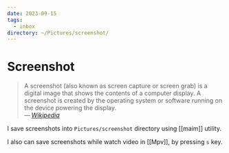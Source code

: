 ```yaml
---
date: 2023-09-15
tags:
  - inbox
directory: ~/Pictures/screenshot/
---
```


# Screenshot

> A screenshot (also known as screen capture or screen grab) is a digital image
> that shows the contents of a computer display. A screenshot is created by the
> operating system or software running on the device powering the display.\
> — <cite>[Wikipedia](https://en.wikipedia.org/wiki/Screenshot)</cite>

I save screenshots into `Pictures/screenshot` directory using [[maim]] utility.

I also can save screenshots while watch video in [[Mpv]], by pressing `s` key.
